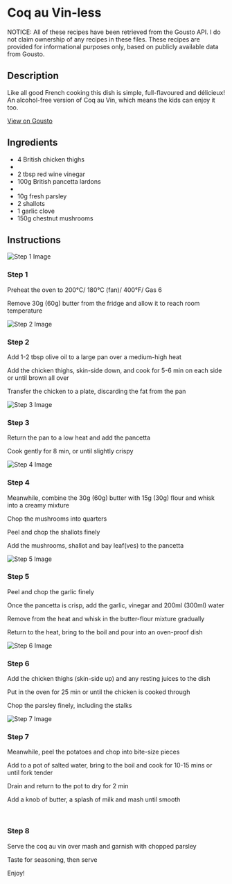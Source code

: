 # Coq au Vin-less

NOTICE: All of these recipes have been retrieved from the Gousto API. I do not claim ownership of any recipes in these files. These recipes are provided for informational purposes only, based on publicly available data from Gousto.

## Description

Like all good French cooking this dish is simple, full-flavoured and délicieux! An alcohol-free version of Coq au Vin, which means the kids can enjoy it too.

[View on Gousto](https://www.gousto.co.uk/recipes/cookbook/coq-au-vin-less)

## Ingredients

- 4 British chicken thighs
- 
- 2 tbsp red wine vinegar
- 100g British pancetta lardons
- 
- 10g fresh parsley
- 2 shallots
- 1 garlic clove
- 150g chestnut mushrooms

## Instructions

![Step 1 Image](https://production-media.gousto.co.uk/cms/recipe-step-image/199-step-1-x200.jpg)

### Step 1

Preheat the oven to 200&deg;C/ 180&deg;C (fan)/ 400&deg;F/ Gas 6&nbsp;


Remove 30g <span class="text-danger">(60g)</span>&nbsp;butter from the fridge and allow it to reach room temperature

![Step 2 Image](https://production-media.gousto.co.uk/cms/recipe-step-image/199-step-2-x200.jpg)

### Step 2

Add 1-2 tbsp olive oil to a large pan over a medium-high heat


Add the chicken thighs, skin-side down, and cook for 5-6 min on each side or until brown all over


Transfer the chicken to a plate, discarding the fat from the pan

![Step 3 Image](https://production-media.gousto.co.uk/cms/recipe-step-image/199-step-3-x200.jpg)

### Step 3

Return the pan to a low heat and add the pancetta


Cook gently for 8 min, or until slightly crispy

![Step 4 Image](https://production-media.gousto.co.uk/cms/recipe-step-image/199-step-4-x200.jpg)

### Step 4

Meanwhile, combine the 30g <span class="text-danger">(60g)</span>&nbsp;butter with 15g <span class="text-danger">(30g)</span>&nbsp;flour and whisk into a creamy mixture


Chop the mushrooms into quarters


Peel and chop the shallots finely


Add the mushrooms, shallot and bay leaf<span class="text-danger">(ves)</span> to the pancetta

![Step 5 Image](https://production-media.gousto.co.uk/cms/recipe-step-image/199-step-5-x200.jpg)

### Step 5

Peel and chop the garlic finely


Once the pancetta is crisp, add the garlic, vinegar and 200ml <span class="text-danger">(300ml)</span>&nbsp;water


Remove from the heat and whisk&nbsp;in the butter-flour mixture gradually


Return to the heat, bring to the boil and pour into an oven-proof dish

![Step 6 Image](https://production-media.gousto.co.uk/cms/recipe-step-image/199-step-6-x200.jpg)

### Step 6

Add the chicken thighs (skin-side up) and any resting juices to the dish


Put in the oven for 25 min or until the chicken is cooked through&nbsp;


Chop the parsley finely, including the stalks

![Step 7 Image](https://production-media.gousto.co.uk/cms/recipe-step-image/199-step-7-x200.jpg)

### Step 7

Meanwhile, peel the potatoes and chop into bite-size pieces


Add to a pot of salted water, bring to the boil and cook for 10-15 mins or until fork tender


Drain&nbsp;and return to the pot to dry for 2 min


Add a knob of butter, a splash of milk and mash until smooth


&nbsp;

### Step 8

Serve the coq au vin over mash and garnish with chopped parsley


Taste for seasoning, then serve


Enjoy!

